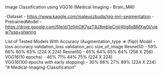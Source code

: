 Image Classification using VGG16 (Medical Imaging - Brain_MRI)

-Dataset - https://www.kaggle.com/mateuszbuda/lgg-mri-segmentation
-PretrainedModel - https://drive.google.com/file/d/1z6jhOK7gzT8J8mbIeCnV4tIg8xBMXw0I/view?usp=sharing

List of Tested Models With Accuracy (Augmentation_type => (flip))
Model - loss accuracy validation_loss validation_acc size_of_image
Resnet50 - 59% 66% 60% 63% (224 X 224)
Resnet50 - 65% 64% 65% 64% (256 X 256)
VGG16(10 epochs) - 46% 71% 44% 75% (224 X 224)             
VGG16(100 epochs with early stopping) - 30% 86% 27% 89% (224 X 224)              
"# Medical-Imaging-Classification" 
